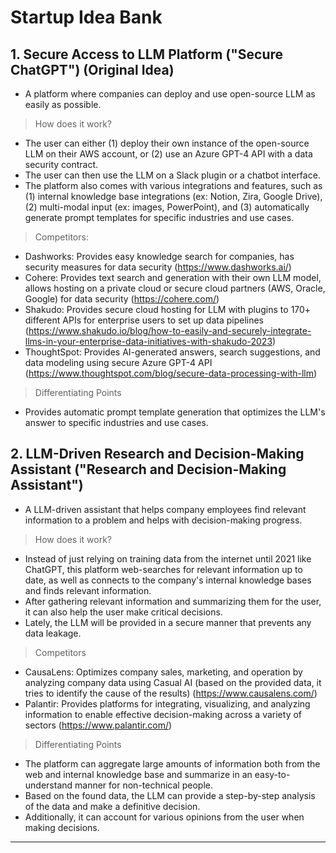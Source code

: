 # Startup Idea Bank

## 1. Secure Access to LLM Platform ("Secure ChatGPT") (Original Idea)

- A platform where companies can deploy and use open-source LLM as easily as possible.

> How does it work?

- The user can either (1) deploy their own instance of the open-source LLM on their AWS account, or (2) use an Azure GPT-4 API with a data security contract.
- The user can then use the LLM on a Slack plugin or a chatbot interface.
- The platform also comes with various integrations and features, such as (1) internal knowledge base integrations (ex: Notion, Zira, Google Drive), (2) multi-modal input (ex: images, PowerPoint), and (3) automatically generate prompt templates for specific industries and use cases.

> Competitors:

- Dashworks: Provides easy knowledge search for companies, has security measures for data security (https://www.dashworks.ai/)
- Cohere: Provides text search and generation with their own LLM model, allows hosting on a private cloud or secure cloud partners (AWS, Oracle, Google) for data security (https://cohere.com/)
- Shakudo: Provides secure cloud hosting for LLM with plugins to 170+ different APIs for enterprise users to set up data pipelines (https://www.shakudo.io/blog/how-to-easily-and-securely-integrate-llms-in-your-enterprise-data-initiatives-with-shakudo-2023)
- ThoughtSpot: Provides AI-generated answers, search suggestions, and data modeling using secure Azure GPT-4 API (https://www.thoughtspot.com/blog/secure-data-processing-with-llm)

> Differentiating Points

- Provides automatic prompt template generation that optimizes the LLM's answer to specific industries and use cases.

## 2. LLM-Driven Research and Decision-Making Assistant ("Research and Decision-Making Assistant")

- A LLM-driven assistant that helps company employees find relevant information to a problem and helps with decision-making progress.

> How does it work?

- Instead of just relying on training data from the internet until 2021 like ChatGPT, this platform web-searches for relevant information up to date, as well as connects to the company's internal knowledge bases and finds relevant information.
- After gathering relevant information and summarizing them for the user, it can also help the user make critical decisions.
- Lately, the LLM will be provided in a secure manner that prevents any data leakage.

> Competitors

- CausaLens: Optimizes company sales, marketing, and operation by analyzing company data using Casual AI (based on the provided data, it tries to identify the cause of the results) (https://www.causalens.com/)
- Palantir: Provides platforms for integrating, visualizing, and analyzing information to enable effective decision-making across a variety of sectors (https://www.palantir.com/)

> Differentiating Points

- The platform can aggregate large amounts of information both from the web and internal knowledge base and summarize in an easy-to-understand manner for non-technical people.
- Based on the found data, the LLM can provide a step-by-step analysis of the data and make a definitive decision.
- Additionally, it can account for various opinions from the user when making decisions.

---
